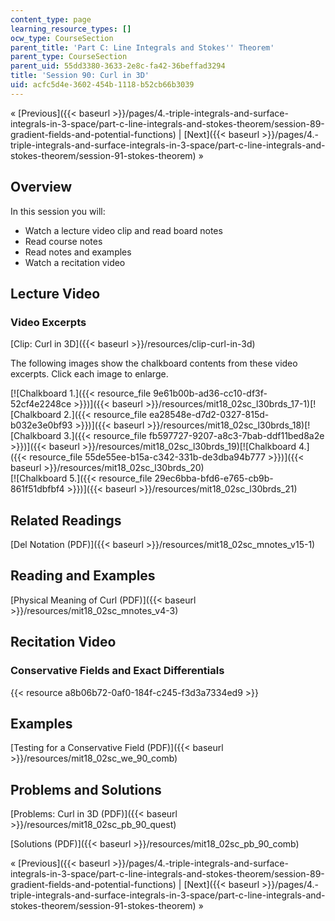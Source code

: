 ```yaml
---
content_type: page
learning_resource_types: []
ocw_type: CourseSection
parent_title: 'Part C: Line Integrals and Stokes'' Theorem'
parent_type: CourseSection
parent_uid: 55dd3380-3633-2e8c-fa42-36beffad3294
title: 'Session 90: Curl in 3D'
uid: acfc5d4e-3602-454b-1118-b52cb66b3039
---
```


« [Previous]({{< baseurl >}}/pages/4.-triple-integrals-and-surface-integrals-in-3-space/part-c-line-integrals-and-stokes-theorem/session-89-gradient-fields-and-potential-functions) | [Next]({{< baseurl >}}/pages/4.-triple-integrals-and-surface-integrals-in-3-space/part-c-line-integrals-and-stokes-theorem/session-91-stokes-theorem) »

Overview
--------

In this session you will:

*   Watch a lecture video clip and read board notes
*   Read course notes
*   Read notes and examples
*   Watch a recitation video

Lecture Video
-------------

### Video Excerpts

[Clip: Curl in 3D]({{< baseurl >}}/resources/clip-curl-in-3d)

The following images show the chalkboard contents from these video excerpts. Click each image to enlarge.

[![Chalkboard 1.]({{< resource_file 9e61b00b-ad36-cc10-df3f-52cf4e2248ce >}})]({{< baseurl >}}/resources/mit18_02sc_l30brds_17-1)[![Chalkboard 2.]({{< resource_file ea28548e-d7d2-0327-815d-b032e3e0bf93 >}})]({{< baseurl >}}/resources/mit18_02sc_l30brds_18)[![Chalkboard 3.]({{< resource_file fb597727-9207-a8c3-7bab-ddf11bed8a2e >}})]({{< baseurl >}}/resources/mit18_02sc_l30brds_19)[![Chalkboard 4.]({{< resource_file 55de55ee-b15a-c342-331b-de3dba94b777 >}})]({{< baseurl >}}/resources/mit18_02sc_l30brds_20)  
[![Chalkboard 5.]({{< resource_file 29ec6bba-bfd6-e765-cb9b-861f51dbfbf4 >}})]({{< baseurl >}}/resources/mit18_02sc_l30brds_21)

Related Readings
----------------

[Del Notation (PDF)]({{< baseurl >}}/resources/mit18_02sc_mnotes_v15-1)

Reading and Examples
--------------------

[Physical Meaning of Curl (PDF)]({{< baseurl >}}/resources/mit18_02sc_mnotes_v4-3)

Recitation Video
----------------

### Conservative Fields and Exact Differentials

{{< resource a8b06b72-0af0-184f-c245-f3d3a7334ed9 >}}

Examples
--------

[Testing for a Conservative Field (PDF)]({{< baseurl >}}/resources/mit18_02sc_we_90_comb)

Problems and Solutions
----------------------

[Problems: Curl in 3D (PDF)]({{< baseurl >}}/resources/mit18_02sc_pb_90_quest)

[Solutions (PDF)]({{< baseurl >}}/resources/mit18_02sc_pb_90_comb)

« [Previous]({{< baseurl >}}/pages/4.-triple-integrals-and-surface-integrals-in-3-space/part-c-line-integrals-and-stokes-theorem/session-89-gradient-fields-and-potential-functions) | [Next]({{< baseurl >}}/pages/4.-triple-integrals-and-surface-integrals-in-3-space/part-c-line-integrals-and-stokes-theorem/session-91-stokes-theorem) »
